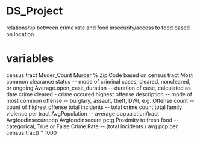 # DS_Project
relationship between crime rate and food insecurity/access to food based on location

# variables
census.tract
Muder_Count
Murder %
Zip.Code based on census tract
Most common clearance status -- mode of criminal cases, cleared, noncleared, or ongoing
Average.open_case_duration -- duration of case, calculated as date crime cleared - crime occured
highest offense description -- mode of most common offense -- burglary, assault, theft, DWI, e.g.
Offense count -- count of highest offense 
total incidents -- total crime count
total family violence per tract
AvgPopulation -- average popualation/tract
Avgfoodinsecurepop 
Avgfoodinsecure pctg
Proximity to fresh food -- categorical, True or False
Crime.Rate -- (total incidents / avg pop per census tract) * 1000
